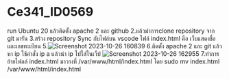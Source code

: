 # Ce341_ID0569
run Ubuntu  20 แล้วติดตั้ง apache 2 และ github
2.แล้วมำการclone repository จาก git มารัน
3.สร้าง repository Sync กับไฟล์บน vscode ไฟล์ index.html คือ เว็บแสดงชื่อ และเลขทะเบียน
5.![Screenshot 2023-10-26 160839](https://github.com/sakaury/Ce341_ID0569/assets/143784469/ba3be461-b321-4b47-8918-9f33564dfde6)
6.ติดตั้ง apache 2 และ git แล้วหา ip ใช้คำสั่ง ip a แล้วนำ ip ไปใส่ในเว็ป
![Screenshot 2023-10-26 162955](https://github.com/sakaury/Ce341_ID0569/assets/143784469/c9708b44-b176-4e8c-9509-cd6b7fa25122)
7.ทำการย้ายไฟลล์ index.html มาวางที่ /var/www/html/index.html โดย sudo mv index.html /var/www/html/index.html
